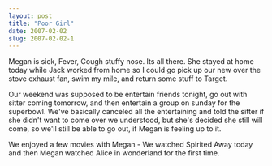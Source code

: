 ```yaml
---
layout: post
title: "Poor Girl"
date: 2007-02-02
slug: 2007-02-02-1
---
```


Megan is sick, Fever, Cough stuffy nose.  Its all there.  She stayed at home today while Jack worked from home so I could go pick up our new over the stove exhaust fan, swim my mile, and return some stuff to Target.  

Our weekend was supposed to be entertain friends tonight, go out with sitter coming tomorrow, and then entertain a group on sunday for the superbowl.  We&apos;ve basically canceled all the entertaining and told the sitter if she didn&apos;t want to come over we understood, but she&apos;s decided she still will come, so we&apos;ll still be able to go out, if Megan is feeling up to it.

We enjoyed a few movies with Megan - We watched Spirited Away today and then Megan watched Alice in wonderland for the first time.    

